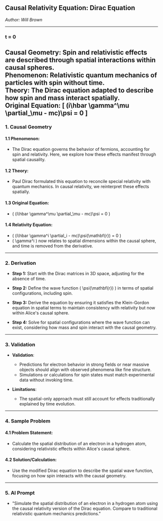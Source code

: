 ## **Causal Relativity Equation: Dirac Equation**

*Author: Will Brown*  

---

### **t = 0**  
**Causal Geometry:** Spin and relativistic effects are described through spatial interactions within causal spheres.  
**Phenomenon:** Relativistic quantum mechanics of particles with spin without time.  
**Theory:** The Dirac equation adapted to describe how spin and mass interact spatially.  
**Original Equation:** 
\[
(i\hbar \gamma^\mu \partial_\mu - mc)\psi = 0
\]
---

### **1. Causal Geometry**  
#### **1.1 Phenomenon:**  
- The Dirac equation governs the behavior of fermions, accounting for spin and relativity. Here, we explore how these effects manifest through spatial causality.

#### **1.2 Theory:**  
- Paul Dirac formulated this equation to reconcile special relativity with quantum mechanics. In causal relativity, we reinterpret these effects spatially.

#### **1.3 Original Equation:**  
- \( (i\hbar \gamma^\mu \partial_\mu - mc)\psi = 0 \)

#### **1.4 Relativity Equation:**  
- \( (i\hbar \gamma^i \partial_i - mc)\psi(\mathbf{r}) = 0 \)
- \( \gamma^i \) now relates to spatial dimensions within the causal sphere, and time is removed from the derivative.

---

### **2. Derivation**  

- **Step 1:** Start with the Dirac matrices in 3D space, adjusting for the absence of time.

- **Step 2:** Define the wave function \( \psi(\mathbf{r}) \) in terms of spatial configurations, including spin.

- **Step 3:** Derive the equation by ensuring it satisfies the Klein-Gordon equation in spatial terms to maintain consistency with relativity but now within Alice's causal sphere.

- **Step 4:** Solve for spatial configurations where the wave function can exist, considering how mass and spin interact with the causal geometry.

---

### **3. Validation**  

- **Validation**: 
  - Predictions for electron behavior in strong fields or near massive objects should align with observed phenomena like fine structure.
  - Simulations or calculations for spin states must match experimental data without invoking time.

- **Limitations**: 
  - The spatial-only approach must still account for effects traditionally explained by time evolution.

---

### **4. Sample Problem**  
#### **4.1 Problem Statement:**  
- Calculate the spatial distribution of an electron in a hydrogen atom, considering relativistic effects within Alice's causal sphere.

#### **4.2 Solution/Calculation:**  
- Use the modified Dirac equation to describe the spatial wave function, focusing on how spin interacts with the causal geometry.

---

### **5. AI Prompt**  
- "Simulate the spatial distribution of an electron in a hydrogen atom using the causal relativity version of the Dirac equation. Compare to traditional relativistic quantum mechanics predictions."
